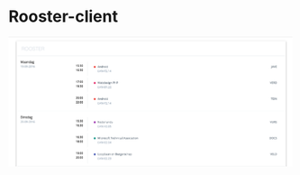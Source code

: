# Rooster-client
![Interface Preview](https://github.com/MaartenGDev/Xedule-rooster-client/blob/master/public/images/rooster.png)
